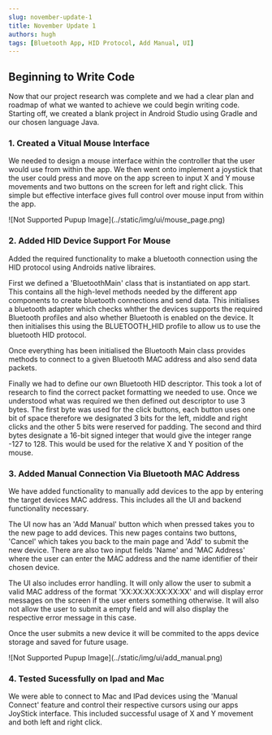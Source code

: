 ```yaml
---
slug: november-update-1
title: November Update 1
authors: hugh
tags: [Bluetooth App, HID Protocol, Add Manual, UI]
---
```


## Beginning to Write Code

Now that our project research was complete and we had a clear plan and roadmap of what we wanted to achieve we could begin writing code. Starting off, we created a blank project in Android Studio using Gradle and our chosen language Java.

### 1. Created a Vitual Mouse Interface

We needed to design a mouse interface within the controller that the user would use from within the app. We then went onto implement a joystick that the user could press and move on the app screen to input X and Y mouse movements and two buttons on the screen for left and right click. This simple but effective interface gives full control over mouse input from within the app.

<div class="img-center"> ![Not Supported Pupup Image](../static/img/ui/mouse_page.png) </div>

### 2. Added HID Device Support For Mouse

Added the required functionality to make a bluetooth connection using the HID protocol using Androids native libraires.

First we defined a 'BluetoothMain' class that is instantiated on app start. This contains all the high-level methods needed by the different app components to create bluetooth connections and send data. This initialises a bluetooth adapter which checks whther the devices supports the required Bluetooth profiles and also whether Bluetooth is enabled on the device. It then initialises this using the BLUETOOTH_HID profile to allow us to use the bluetooth HID protocol.

Once everything has been initialised the Bluetooth Main class provides methods to connect to a given Bluetooth MAC address and also send data packets.

Finally we had to define our own Bluetooth HID descriptor. This took a lot of research to find the correct packet formatting we needed to use. Once we understood what was required we then defined out descriptor to use 3 bytes. The first byte was used for the click buttons, each button uses one bit of space therefore we designated 3 bits for the left, middle and right clicks and the other 5 bits were reserved for padding. The second and third bytes designate a 16-bit signed integer that would give the integer range -127 to 128. This would be used for the relative X and Y position of the mouse.

### 3. Added Manual Connection Via Bluetooth MAC Address

We have added functionality to manually add devices to the app by entering the target devices MAC address. This includes all the UI and backend functionality necessary.

The UI now has an 'Add Manual' button which when pressed takes you to the new page to add devices. This new pages contains two buttons, 'Cancel' which takes you back to the main page and 'Add' to submit the new device. There are also two input fields 'Name' and 'MAC Address' where the user can enter the MAC address and the name identifier of their chosen device.

The UI also includes error handling. It will only allow the user to submit a valid MAC address of the format 'XX:XX:XX:XX:XX:XX' and will display error messages on the screen if the user enters something otherwise. It will also not allow the user to submit a empty field and will also display the respective error message in this case.

Once the user submits a new device it will be commited to the apps device storage and saved for future usage.

<div class="img-center"> ![Not Supported Pupup Image](../static/img/ui/add_manual.png) </div>

### 4. Tested Sucessfully on Ipad and Mac

We were able to connect to Mac and IPad devices using the 'Manual Connect' feature and control their respective cursors using our apps JoyStick interface. This included successful usage of X and Y movement and both left and right click.
